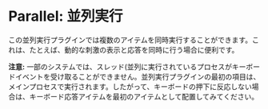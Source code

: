 # Parallel: 並列実行

この並列実行プラグインでは複数のアイテムを同時実行することができます。これは、たとえば、動的な刺激の表示と応答を同時に行う場合に便利です。

**注意:** 一部のシステムでは、スレッド(並列に実行されているプロセスがキーボードイベントを受け取ることができません。並列実行プラグインの最初の項目は、メインプロセスで実行されます。したがって、キーボードの押下に反応しない場合は、キーボード応答アイテムを最初のアイテムとして配置してみてください。